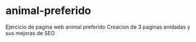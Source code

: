 # animal-preferido
Ejercicio de pagina web animal preferido
Creacion de 3 paginas anidadas y sus mejoras de SEO

